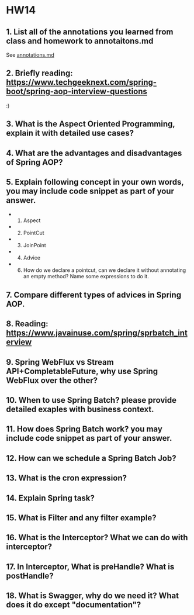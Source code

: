 # HW14

## 1.  List all of the annotations you learned from class and homework to annotaitons.md
See [annotations.md](annotations.md)
## 2.  Briefly reading: https://www.techgeeknext.com/spring-boot/spring-aop-interview-questions
:)
## 3.  What is the Aspect Oriented Programming, explain it with detailed use cases?
## 4.  What are the advantages and disadvantages of Spring AOP?
## 5.  Explain following concept in your own words, you may include code snippet as part of your answer.
- 1.  Aspect
- 2.  PointCut
- 3.  JoinPoint
- 4.  Advice
- 6.  How do we declare a pointcut, can we declare it without annotating an empty method? Name some 
expressions to do it.
## 7.  Compare different types of advices in Spring AOP.
## 8.  Reading: https://www.javainuse.com/spring/sprbatch_interview
## 9.  Spring WebFlux vs Stream API+CompletableFuture, why use Spring WebFlux over the other?
## 10.  When to use Spring Batch? please provide detailed exaples with business context.
## 11.  How does Spring Batch work? you may include code snippet as part of your answer.
## 12.  How can we schedule a Spring Batch Job?
## 13.  What is the cron expression?
## 14.  Explain Spring task? 
## 15.  What is Filter and any filter example?
## 16.  What is the Interceptor? What we can do with interceptor?
## 17.  In Interceptor, What is preHandle? What is postHandle?
## 18.  What is Swagger, why do we need it? What does it do except "documentation"?
